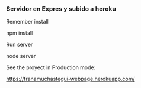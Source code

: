 ### Servidor en Expres y subido a heroku

Remember install

npm install

Run server

node server

See the proyect in Production mode:

https://franamuchastegui-webpage.herokuapp.com/